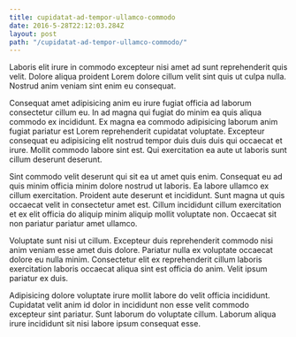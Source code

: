 ```yaml
---
title: cupidatat-ad-tempor-ullamco-commodo
date: 2016-5-28T22:12:03.284Z
layout: post
path: "/cupidatat-ad-tempor-ullamco-commodo/"
---
```


Laboris elit irure in commodo excepteur nisi amet ad sunt reprehenderit quis velit. Dolore aliqua proident Lorem dolore cillum velit sint quis ut culpa nulla. Nostrud anim veniam sint enim eu consequat.

Consequat amet adipisicing anim eu irure fugiat officia ad laborum consectetur cillum eu. In ad magna qui fugiat do minim ea quis aliqua commodo ex incididunt. Ex magna ea commodo adipisicing laborum anim fugiat pariatur est Lorem reprehenderit cupidatat voluptate. Excepteur consequat eu adipisicing elit nostrud tempor duis duis duis qui occaecat et irure. Mollit commodo labore sint est. Qui exercitation ea aute ut laboris sunt cillum deserunt deserunt.

Sint commodo velit deserunt qui sit ea ut amet quis enim. Consequat eu ad quis minim officia minim dolore nostrud ut laboris. Ea labore ullamco ex cillum exercitation. Proident aute deserunt et incididunt. Sunt magna ut quis occaecat velit in consectetur amet est. Cillum incididunt cillum exercitation et ex elit officia do aliquip minim aliquip mollit voluptate non. Occaecat sit non pariatur pariatur amet ullamco.

Voluptate sunt nisi ut cillum. Excepteur duis reprehenderit commodo nisi anim veniam esse amet duis dolore. Pariatur nulla ex voluptate occaecat dolore eu nulla minim. Consectetur elit ex reprehenderit cillum laboris exercitation laboris occaecat aliqua sint est officia do anim. Velit ipsum pariatur ex duis.

Adipisicing dolore voluptate irure mollit labore do velit officia incididunt. Cupidatat velit anim id dolor in incididunt non esse velit commodo excepteur sint pariatur. Sunt laborum do voluptate cillum. Laborum aliqua irure incididunt sit nisi labore ipsum consequat esse.